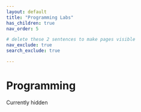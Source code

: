 ```yaml
---
layout: default
title: "Programming Labs"
has_children: true
nav_order: 5

# delete these 2 sentences to make pages visible
nav_exclude: true
search_exclude: true

---
```


# Programming 
Currently hidden
